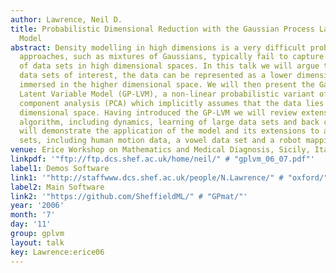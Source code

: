 ```yaml
---
author: Lawrence, Neil D.
title: Probabilistic Dimensional Reduction with the Gaussian Process Latent Variable
  Model
abstract: Density modelling in high dimensions is a very difficult problem. Traditional
  approaches, such as mixtures of Gaussians, typically fail to capture the structure
  of data sets in high dimensional spaces. In this talk we will argue that for many
  data sets of interest, the data can be represented as a lower dimensional manifold
  immersed in the higher dimensional space. We will then present the Gaussian Process
  Latent Variable Model (GP-LVM), a non-linear probabilistic variant of principal
  component analysis (PCA) which implicitly assumes that the data lies on a lower
  dimensional space. Having introduced the GP-LVM we will review extensions to the
  algorithm, including dynamics, learning of large data sets and back constraints.  We
  will demonstrate the application of the model and its extensions to a range of data
  sets, including human motion data, a vowel data set and a robot mapping problem.
venue: Erice Workshop on Mathematics and Medical Diagnosis, Sicily, Italy
linkpdf: '"ftp://ftp.dcs.shef.ac.uk/home/neil/" # "gplvm_06_07.pdf"'
label1: Demos Software
link1: '"http://staffwww.dcs.shef.ac.uk/people/N.Lawrence/" # "oxford/"'
label2: Main Software
link2: '"https://github.com/SheffieldML/" # "GPmat/"'
year: '2006'
month: '7'
day: '11'
group: gplvm
layout: talk
key: Lawrence:erice06
---
```

